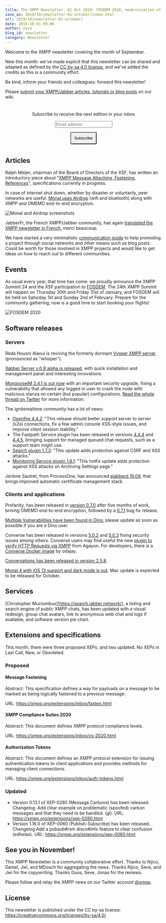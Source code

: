 ```yaml
---
title: The XMPP Newsletter, 01 Oct 2019: FOSDEM 2020, modernization of XMPP, peer networks
save_as: 2019/10/newsletter-01-october/index.html
url: 2019/10/newsletter-01-october/
date: 2019-10-01 09:00
author: nyco
blog_id: newsletter
category: Newsletter
---
```


Welcome to the XMPP newsletter covering the month of September.

New this month: we've made explicit that this newsletter can be shared and adapted as defined by the [CC by-sa 4.0 license](https://creativecommons.org/licenses/by-sa/4.0/), and we've added the credits as this is a community effort.

Be kind, inform your friends and colleagues: forward this newsletter!

Please [submit your XMPP/Jabber articles, tutorials or blog posts](https://wiki.xmpp.org/web/News_and_Articles_for_the_next_XMPP_Newsletter) on our wiki.

<form style="padding: 10px; text-align:center; margin-bottom: 30px;"
      action="https://tinyletter.com/xmpp" method="post" target="popupwindow"
      onsubmit="window.open('https://tinyletter.com/xmpp', 'popupwindow',
      'scrollbars=yes,width=800,height=600');return true">
<p><label for="tlemail">Subscribe to receive the next edition in your inbox</label></p>
<p><input type="text" placeholder="Email address" name="email" id="tlemail" /></p>
<input type="hidden" value="1" name="embed"/>
<input type="submit" style="padding: 10px; border-radius: 5%" value="Subscribe" />
</form>

## Articles

Ralph Meijer, chairman of the Board of Directors of the XSF, has written an introductory piece about "[XMPP Message Attaching, Fastening, References](https://ralphm.net/blog/2019/09/09/fastening)", specifications currently in progress.

In case of internet shut down, whether by disaster or voluntarily, peer networks are useful. [Monal uses Airdrop](http://monal.im/blog/xmppsignalbluetoothp2p-wifi-serverless-chat/) (wifi and bluetooth) along with XMPP and OMEMO end-to-end encryption.

![Monal and Airdrop screenshots](https://framapic.org/Qg1mv43w1673/akPmtepp0nfH.png)

JabberFr, the French XMPP/Jabber community, has again [translated the XMPP newsletter in French](https://news.jabberfr.org/2019/09/lettre-dactualite-xmpp-du-3-septembre-2019/), merci beaucoup.

We have started a very minimalistic [communication guide](https://wiki.xmpp.org/web/Basic_communication_guide_for_XMPP_techies) to help promoting a project through social networks and other means such as blog posts. Could be worth for those involved in XMPP projects and would like to get ideas on how to reach out to different communities.

## Events

As usual every year, that time has come: we proudly announce the XMPP Summit 24 and the XSF participation to [FOSDEM](https://fosdem.org/2020/). The 24th XMPP Summit will happen on Thursday 30th and Friday 31st of January, and FOSDEM will be held on Saturday 1st and Sunday 2nd of February. Prepare for the community gathering; now is a good time to start booking your flights!

![FOSDEM 2020](https://framapic.org/fTZlikXsyi0F/ZqlvJhNjWDFj.png)

## Software releases
          
### Servers

Réda Housni Alaoui is reviving the formerly dormant [Vysper XMPP server](https://github.com/apache/mina-vysper) (pronounced as "whisper").

[Xabber Server v.0.9 alpha is released](https://blog.xabber.com/xabber-server-v-0-9-alpha-is-released/), with quick installation and management panel and interesting innovations.

[MongooseIM 3.4.1 is out now](https://www.erlang-solutions.com/resources/download.html) with an important security upgrade, fixing a vulnerability that allowed any logged in user to crash the node with malicious stanza on certain (but popular) configurations. [Read the whole thread on Twitter](https://twitter.com/MongooseIM/status/1176111308430815232) for more information.

The igniterealtime community has a lot of news:
* [Openfire 4.4.2](https://discourse.igniterealtime.org/t/openfire-4-4-2-release/86209): "This release should better support server to server (s2s) connections, fix a few admin console XSS-style issues, and improve client session stability."
* The Fastpath Service plugin has been released in versions [4.4.4](https://discourse.igniterealtime.org/t/fastpath-service-plugin-4-4-4-released/86155) and [4.4.5](https://discourse.igniterealtime.org/t/fastpath-service-plugin-4-4-5-released/86198), bringing support for managed queued chat requests, such as a support team might use.
* [Search plugin 1.7.3](https://discourse.igniterealtime.org/t/search-plugin-1-7-3-released/86207): "This update adds protection against CSRF and XSS attacks."
* [Monitoring Service plugin 1.8.1](https://discourse.igniterealtime.org/t/monitoring-service-plugin-1-8-1-released/86208): "This hotfix update adds protection against XSS attacks on Archiving Settings page."

Jérôme Sautret, from ProcessOne, has announced [ejabberd 19.09](https://blog.process-one.net/ejabberd-19-09/), that brings improved automatic certificate management stack.

### Clients and applications

Profanity, has been released in [version 0.7.0](https://github.com/profanity-im/profanity/releases/tag/0.7.0) after five months of work, brining OMEMO end-to-end encryption, followed by a [0.7.1](https://github.com/profanity-im/profanity/releases/tag/0.7.1) bug fix release.

[Multiple Vulnerabilities have been found in Dino](https://gultsch.de/dino_multiple.html), please update as soon as possible if you are a Dino user.

Converse has been released in versions [5.0.2](https://github.com/conversejs/converse.js/releases/tag/v5.0.2) and [5.0.3](https://github.com/conversejs/converse.js/releases/tag/v5.0.3) fixing security issues among others.
Converse users may find useful the new [plugin to verify HTTP Requests via XMPP](https://blog.agayon.be/converse_xep_0070.html) from Agayon.
For developers, there is a [Converse Docker image](https://github.com/conversejs/converse.js-docker) by odajay. 

[Conversations has been released in version 2.5.8](https://github.com/siacs/Conversations/releases/tag/2.5.8).

[Monal 4 with iOS 13 support and dark mode is out](https://monal.im/blog/monal-4-out/). Mac update is expected to be released for October.

## Services

[Christopher Muclumbus][https://search.jabber.network/), a listing and search engine of public XMPP chats, has been updated with a visual redesign, group chat avatars, link to anonymous web chat and logs if available, and software version pie chart.

## Extensions and specifications

This month, there were three proposed XEPs, and two updated. No XEPs in Last Call, New, or Obsoleted.

### Proposed

#### Message Fastening

Abstract:
This specification defines a way for payloads on a message to be marked as being logically fastened to a previous message.

URL: https://xmpp.org/extensions/inbox/fasten.html

#### XMPP Compliance Suites 2020

Abstract:
This document defines XMPP protocol compliance levels.

URL: https://xmpp.org/extensions/inbox/cs-2020.html

#### Authorization Tokens

Abstract:
This document defines an XMPP protocol extension for issuing authentication tokens to client applications and provides methods for managing сlient connections.

URL: https://xmpp.org/extensions/inbox/auth-tokens.html

### Updated

* Version 0.13.1 of XEP-0280 (Message Carbons) has been released. Changelog: Add clear example on problematic (spoofed) carbon messages and that they need to be handled. (gl). URL: https://xmpp.org/extensions/xep-0280.html
* Version 1.16.0 of XEP-0060 (Publish-Subscribe) has been released. Changelog:Add a pubsub#rsm disco#info feature to clear confusion (edhelas). URL: https://xmpp.org/extensions/xep-0060.html

## See you in November!

This XMPP Newsletter is a community collaborative effort. Thanks to Nÿco, Daniel, Jwi, and MDosch for aggregating the news. Thanks Nÿco, Seve, and Jwi for the copywriting. Thanks Guus, Seve, Jonas for the reviews.

Please follow and relay the XMPP news on our Twitter account [@xmpp](https://twitter.com/xmpp).

## License

This newsletter is published under the CC by-sa license: https://creativecommons.org/licenses/by-sa/4.0/
